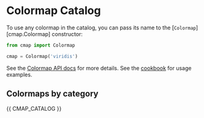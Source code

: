 # Colormap Catalog

To use any colormap in the catalog, you can pass its name to the [`Colormap`][cmap.Colormap]
constructor:

```python
from cmap import Colormap

cmap = Colormap('viridis')
```

See the [Colormap API docs](api/colormap.md) for more details.
See the [cookbook](cookbook.md) for usage examples.

<!--
With that object you can do things like:

```python
# call it directly to colorize an ndarray of values
# values should be (pre-normalized to 0-1)
img = np.random.random((24, 24))
colored = cmap(img)
assert colored.shape == (24, 24, 4)

# use it in matplotlib
import matplotlib.pyplot as plt
plt.imshow(img, cmap=cmap.to_mpl())

# use it in napari
from napari import view_image
view_image(img, colormap=cmap.to_napari())
``` -->

## Colormaps by category

{{ CMAP_CATALOG }}
